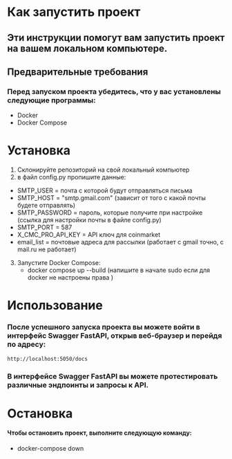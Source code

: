 # Как запустить проект
## Эти инструкции помогут вам запустить проект на вашем локальном компьютере.

## Предварительные требования
### Перед запуском проекта убедитесь, что у вас установлены следующие программы:

- Docker
- Docker Compose
# Установка
1. Склонируйте репозиторий на свой локальный компьютер
2. в файл config.py пропишите данные:
- SMTP_USER = почта с которой будут отправляться письма
- SMTP_HOST = "smtp.gmail.com" (зависит от того с какой почты будете отправлять)
- SMTP_PASSWORD = пароль, которые получите при настройке (ссылка для настройки почты в файлe config.py)
- SMTP_PORT = 587
- X_CMC_PRO_API_KEY = API ключ для coinmarket
- email_list = почтовые адреса для рассылки (работает с gmail точно, с mail.ru не работает)
3. Запустите Docker Compose:
      - docker compose up --build (напишите в начале sudo если для docker не настроены права )

# Использование
### После успешного запуска проекта вы можете войти в интерфейс Swagger FastAPI, открыв веб-браузер и перейдя по адресу:

    http://localhost:5050/docs

### В интерфейсе Swagger FastAPI вы можете протестировать различные эндпоинты и запросы к API.

# Остановка
#### Чтобы остановить проект, выполните следующую команду:

 - docker-compose down